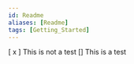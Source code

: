 ```yaml
---
id: Readme
aliases: [Readme]
tags: [Getting_Started]
---
```


[ x ] This is not a test
[] This is a test
